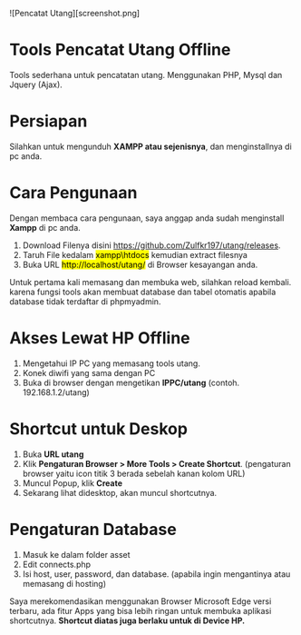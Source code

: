 ![Pencatat Utang][screenshot.png]

# Tools Pencatat Utang Offline
Tools sederhana untuk pencatatan utang.
Menggunakan PHP, Mysql dan Jquery (Ajax).

# Persiapan
Silahkan untuk mengunduh **XAMPP atau sejenisnya**, dan menginstallnya di pc anda.

# Cara Pengunaan
Dengan membaca cara pengunaan, saya anggap anda sudah menginstall **Xampp** di pc anda.
1. Download Filenya disini https://github.com/Zulfkr197/utang/releases.
2. Taruh File kedalam <mark>xampp\htdocs</mark> kemudian extract filesnya
3. Buka URL <mark>http://localhost/utang/</mark> di Browser kesayangan anda.

Untuk pertama kali memasang dan membuka web, silahkan reload kembali. karena fungsi tools akan membuat database dan tabel otomatis apabila database tidak terdaftar di phpmyadmin. 

# Akses Lewat HP Offline
1. Mengetahui IP PC yang memasang tools utang.
2. Konek diwifi yang sama dengan PC
3. Buka di browser dengan mengetikan **IPPC/utang** (contoh. 192.168.1.2/utang)

# Shortcut untuk Deskop
1. Buka **URL utang**
2. Klik **Pengaturan Browser > More Tools > Create Shortcut**. (pengaturan browser yaitu icon titik 3 berada sebelah kanan kolom URL)
3. Muncul Popup, klik **Create**
4. Sekarang lihat didesktop, akan muncul shortcutnya.

# Pengaturan Database
1. Masuk ke dalam folder asset
2. Edit connects.php
3. Isi host, user, password, dan database. (apabila ingin mengantinya atau memasang di hosting)

Saya merekomendasikan menggunakan Browser Microsoft Edge versi terbaru, ada fitur Apps yang bisa lebih ringan untuk membuka aplikasi shortcutnya.
**Shortcut diatas juga berlaku untuk di Device HP.**
